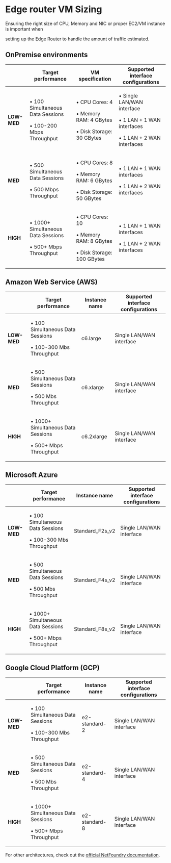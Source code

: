 # Edge router VM Sizing

Ensuring the right size of CPU, Memory and NIC or proper EC2/VM instance is important when

setting up the Edge Router to handle the amount of traffic estimated.

## **OnPremise environments**

|             | **Target performance**                                                  | **VM specification**                                                                 | **Supported interface configurations**                                                              |
| ----------- | ----------------------------------------------------------------------- | ------------------------------------------------------------------------------------ | --------------------------------------------------------------------------------------------------- |
| **LOW-MED** | <p>• 100 Simultaneous Data Sessions</p><p>• 100-200 Mbps Throughput</p> | <p>• CPU Cores: 4</p><p>• Memory RAM: 4 GBytes</p><p>• Disk Storage: 30 GBytes</p>   | <p>• Single LAN/WAN interface</p><p>• 1 LAN + 1 WAN interfaces</p><p>• 1 LAN + 2 WAN interfaces</p> |
| **MED**     | <p>• 500 Simultaneous Data Sessions</p><p>• 500 Mbps Throughput</p>     | <p>• CPU Cores: 8</p><p>• Memory RAM: 6 GBytes</p><p>• Disk Storage: 50 GBytes</p>   | <p>• 1 LAN + 1 WAN interfaces</p><p>• 1 LAN + 2 WAN interfaces</p>                                  |
| **HIGH**    | <p>• 1000+ Simultaneous Data Sessions</p><p>• 500+ Mbps Throughput</p>  | <p>• CPU Cores: 10</p><p>• Memory RAM: 8 GBytes</p><p>• Disk Storage: 100 GBytes</p> | <p>• 1 LAN + 1 WAN interfaces</p><p>• 1 LAN + 2 WAN interfaces</p>                                  |

## **Amazon Web Service (AWS)**

|             | **Target performance**                                                 | **Instance name** | **Supported interface configurations** |
| ----------- | ---------------------------------------------------------------------- | ----------------- | -------------------------------------- |
| **LOW-MED** | <p>• 100 Simultaneous Data Sessions</p><p>• 100-300 Mbs Throughput</p> | c6.large          | Single LAN/WAN interface               |
| **MED**     | <p>• 500 Simultaneous Data Sessions</p><p>• 500 Mbs Throughput</p>     | c6.xlarge         | Single LAN/WAN interface               |
| **HIGH**    | <p>• 1000+ Simultaneous Data Sessions</p><p>• 500+ Mbps Throughput</p> | c6.2xlarge        | Single LAN/WAN interface               |

## **Microsoft Azure**

|             | **Target performance**                                                 | **Instance name** | **Supported interface configurations** |
| ----------- | ---------------------------------------------------------------------- | ----------------- | -------------------------------------- |
| **LOW-MED** | <p>• 100 Simultaneous Data Sessions</p><p>• 100-300 Mbs Throughput</p> | Standard\_F2s\_v2 | Single LAN/WAN interface               |
| **MED**     | <p>• 500 Simultaneous Data Sessions</p><p>• 500 Mbs Throughput</p>     | Standard\_F4s\_v2 | Single LAN/WAN interface               |
| **HIGH**    | <p>• 1000+ Simultaneous Data Sessions</p><p>• 500+ Mbps Throughput</p> | Standard\_F8s\_v2 | Single LAN/WAN interface               |

## **Google Cloud Platform (GCP)**

|             | **Target performance**                                                 | **Instance name** | **Supported interface configurations** |
| ----------- | ---------------------------------------------------------------------- | ----------------- | -------------------------------------- |
| **LOW-MED** | <p>• 100 Simultaneous Data Sessions</p><p>• 100-300 Mbs Throughput</p> | e2-standard-2     | Single LAN/WAN interface               |
| **MED**     | <p>• 500 Simultaneous Data Sessions</p><p>• 500 Mbs Throughput</p>     | e2-standard-4     | Single LAN/WAN interface               |
| **HIGH**    | <p>• 1000+ Simultaneous Data Sessions</p><p>• 500+ Mbps Throughput</p> | e2-standard-8     | Single LAN/WAN interface               |

For other architectures, check out the [official NetFoundry documentation](https://support.netfoundry.io/hc/en-us/articles/360025875331-NetFoundry-Gateway-Sizing-Guide).
